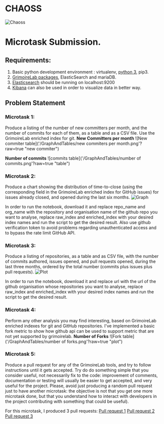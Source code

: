 # CHAOSS
![Chaoss](/GraphAndTables/Chaoss_Logo.png?raw=true "logo")

# Microtask Submission.

## Requirements:

1. Basic python development environment : virtualenv, [python 3](https://www.python.org/downloads/), pip3.
2. [GrimoireLab packages](http://grimoirelab.github.io/), ElasticSearch and mariaDB.
3. [Elasticsearch](http://elasticsearch-py.readthedocs.io/en/master/index.html) should be running on localhost:9200
4. [Kibana](https://www.elastic.co/products/kibana) can also be used in order to visualize data in better way.

## Problem Statement

### Microtask 1:
Produce a listing of the number of new committers per month, and the number of commits for each of them, as a table and as a CSV file. Use the GrimoireLab enriched index for git.
**New Committers per month**
![New commiter table]('/GraphAndTables/new commiters per month.png'?raw=true "new commiter")

**Number of commits**
![commits table]('/GraphAndTables/number of commits.png'?raw=true "table")

### Microtask 2:
Produce a chart showing the distribution of time-to-close (using the corresponding field in the GrimoireLab enriched index for GitHub issues) for issues already closed, and opened during the last six months.
![Graph](/GraphAndTables/Microtask2.png?raw=true "graph")

In order to run the notebook, download it and replace repo_name and org_name with the repository and organisation name of the github repo you want to analyse, replace raw_index and enriched_index with your desired index names and run the script to get the desired result. Also use github verification token to avoid problems regarding unauthenticated access and to bypass the rate limit GitHub API.

### Microtask 3:
Produce a listing of repositories, as a table and as CSV file, with the number of commits authored, issues opened, and pull requests opened, during the last three months, ordered by the total number (commits plus issues plus pull requests).
![Plot](/GraphAndTables/Repo_Total.png?raw=true "plot")

In order to run the notebook, download it and replace url with the url of the github organisation whose repositories you want to analyse, replace raw_index and enriched_index with your desired index names and run the script to get the desired result.

### Microtask 4:
Perform any other analysis you may find interesting, based on GrimoireLab enriched indexes for git and GitHub repositories.
I've implemented a basic fork metric to show how github api can be used to support metric that are not yet supported by grimoirelab.
**Number of Forks**
![Fork table]('/GraphAndTables/number of forks.png'?raw=true "plot")
### Microtask 5:
Produce a pull request for any of the GrimoireLab tools, and try to follow instructions until it gets accepted. Try do do something simple that you consider useful, not necessarily fix to the code: improvement of comments, documentation or testing will usually be easier to get accepted, and very useful for the project. Please, avoid just producing a random pull request just to have another microtask: the objective is not that you get one more microtask done, but that you understand how to interact with developers in the project contributing with something that could be useful).

For this microtask, I produced 3 pull requests:
[Pull request 1](https://github.com/chaoss/grimoirelab-manuscripts/pull/33)
[Pull request 2](https://github.com/chaoss/grimoirelab-manuscripts/pull/35)
[Pull request 3](https://github.com/chaoss/grimoirelab-tutorial/pull/16)

